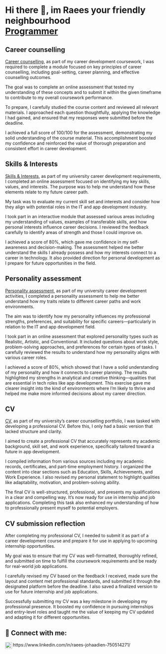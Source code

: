 <h1> Hi there 👋, im Raees your friendly neighbourhood <br/><a href="https://github.com/Raees-J">Programmer</a></h1>

<h2>Career counselling</h2>
<a href="https://github.com/Raees-J/Raees-J/blob/main/career%20development.PNG">Career counselling,</a>
as part of my career development coursework, I was required to complete a module focused on key principles of career counselling, including goal-setting, career planning, and effective counselling outcomes.


The goal was to complete an online assessment that tested my understanding of these concepts and to submit it within the given timeframe to contribute to my overall coursework performance.


To prepare, I carefully studied the course content and reviewed all relevant materials. I approached each question thoughtfully, applying the knowledge I had gained, and ensured that my responses were submitted before the deadline.


I achieved a full score of 100/100 for the assessment, demonstrating my solid understanding of the course material. This accomplishment boosted my confidence and reinforced the value of thorough preparation and consistent effort in career development.

<h2>Skills & Interests</h2>
<a href="https://github.com/Raees-J/Raees-J/blob/main/skills%20and%20interests.PNGG">Skills & Interests,</a>
as part of my university career development requirements, I completed an online assessment focused on identifying my key skills, values, and interests. The purpose was to help me understand how these elements relate to my future career path.

My task was to evaluate my current skill set and interests and consider how they align with potential roles in the IT and app development industry.

I took part in an interactive module that assessed various areas including my understanding of values, examples of transferable skills, and how personal interests influence career decisions. I reviewed the feedback carefully to identify areas of strength and those I could improve on.

I achieved a score of 80%, which gave me confidence in my self-awareness and decision-making. The assessment helped me better understand the skills I already possess and how my interests connect to a career in technology. It also provided direction for personal development as I prepare for future opportunities in the field.

<h2>Personality assessment</h2>
<a href="https://github.com/Raees-J/Raees-J/blob/main/personality%20assessment.PNG">Personality assessment,</a>
as part of my university career development activities, I completed a personality assessment to help me better understand how my traits relate to different career paths and work environments.

The aim was to identify how my personality influences my professional strengths, preferences, and suitability for specific careers—particularly in relation to the IT and app development field.

I took part in an online assessment that explored personality types such as Realistic, Artistic, and Conventional. It included questions about work style, problem-solving approaches, and preferences for certain types of tasks. I carefully reviewed the results to understand how my personality aligns with various career roles.

I achieved a score of 80%, which showed that I have a solid understanding of my personality and how it connects to career planning. The results highlighted my strengths in analytical and creative thinking—qualities that are essential in tech roles like app development. This exercise gave me clearer insight into the kind of environments where I’m likely to thrive and helped me make more informed decisions about my career direction.

<h2>CV</h2>
<a href="https://github.com/Raees-J/Raees-J/blob/main/CV.PNG">CV,</a>
as part of my university’s career counselling portfolio, I was tasked with developing a professional CV. Before this, I only had a basic version that lacked structure and clarity.

I aimed to create a professional CV that accurately represents my academic background, skill set, and work experience, specifically tailored toward a future in app development.

I compiled information from various sources including my academic records, certificates, and part-time employment history. I organized the content into clear sections such as Education, Skills, Achievements, and Work Experience. I also revised my personal statement to highlight qualities like adaptability, motivation, and problem-solving ability.

The final CV is well-structured, professional, and presents my qualifications in a clear and compelling way. It’s now ready for use in internship and job applications. Completing this task also enhanced my understanding of how to professionally present myself to potential employers.

<h2>CV submission reflection</h2>
After completing my professional CV, I needed to submit it as part of a career development course and prepare it for use in applying to upcoming internship opportunities.

My goal was to ensure that my CV was well-formatted, thoroughly refined, and submitted on time to fulfill the coursework requirements and be ready for real-world job applications.

I carefully revised my CV based on the feedback I received, made sure the layout and content met professional standards, and submitted it through the designated platform before the deadline. I also saved a finalized version to use for future internship and job applications.

Successfully submitting my CV was a key milestone in developing my professional presence. It boosted my confidence in pursuing internships and entry-level roles and taught me the value of keeping my CV updated and adapting it for different opportunities.




<h2> 🤳 Connect with me:</h2>
<img align="left" alt="JoshMadakor | LinkedIn" width="22px" src="https://cdn.jsdelivr.net/npm/simple-icons@v3/icons/linkedin.svg" />
https://www.linkedin.com/in/raees-johaadien-750514271/

<!--
**Raees-J/Raees-J** is a ✨ _special_ ✨ repository because its `README.md` (this file) appears on your GitHub profile.

Here are some ideas to get you started:

- 🔭 I’m currently working on ...
- 🌱 I’m currently learning ...
- 👯 I’m looking to collaborate on ...
- 🤔 I’m looking for help with ...
- 💬 Ask me about ...
- 📫 How to reach me: ...
- 😄 Pronouns: ...
- ⚡ Fun fact: ...
-->
